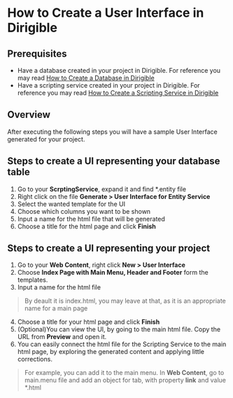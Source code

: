 # How to Create a User Interface in Dirigible
## Prerequisites
* Have a database created in your project in Dirigible. For reference you may read [How to Create a Database in Dirigible](https://github.com/dirigiblelabs/curriculum/blob/master/IvetaChampoeva/Documentation/Basic%20Steps/Dirigible%20Basics%20-%20Create%20Database.md)
* Have a scripting service created in your project in Dirigible. For reference you may read [How to Create a Scripting Service in Dirigible](https://github.com/dirigiblelabs/curriculum/blob/master/IvetaChampoeva/Documentation/Basic%20Steps/Dirigible%20Basics%20-%20Create%20Scripting%20Service.md)
## Overview
After executing the following steps you will have a sample User Interface generated for your project.
## Steps to create a UI representing your database table
1. Go to your **ScrptingService**, expand it and find \*.entity file
2. Right click on the file **Generate > User Interface for Entity Service**
3. Select the wanted template for the UI
4. Choose which columns you want to be shown
5. Input a name for the html file that will be generated
6. Choose a title for the html page and click **Finish**
## Steps to create a UI representing your project
1. Go to your **Web Content**, right click **New > User Interface**
2. Choose **Index Page with Main Menu, Header and Footer** form the templates.
3. Input a name for the html file
> By deault it is index.html, you may leave at that, as it is an appropriate name for a main page
4. Choose a title for your html page and click **Finish**
5. (Optional)You can view the UI, by going to the main html file. Copy the URL from **Preview** and open it.
6. You can easily connect the html file for the Scripting Service to the main html page, by exploring the generated content and applying little corrections.
> For example, you can add it to the main menu. In **Web Content**, go to main.menu file and add an object for tab, with property **link** and value \*.html
